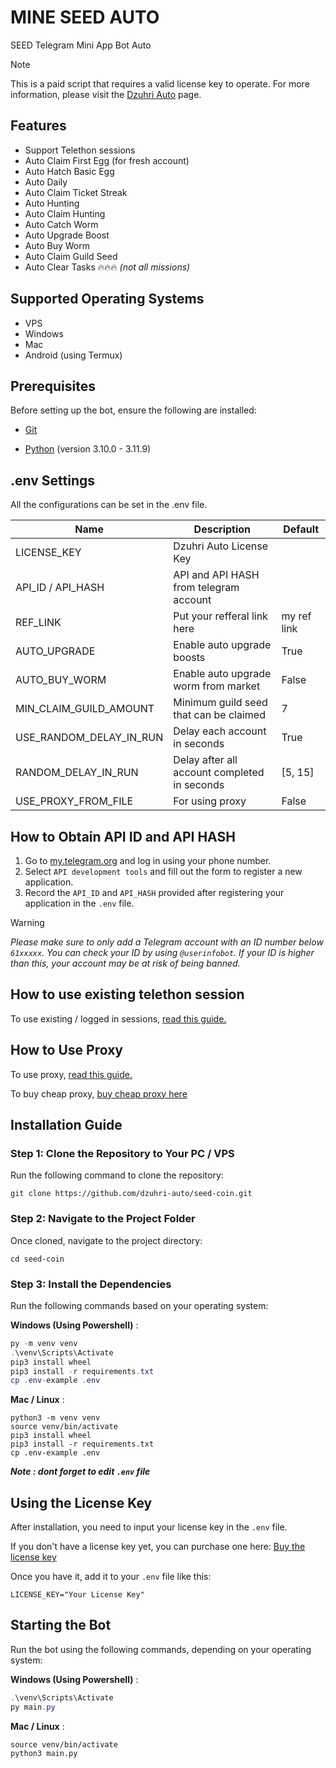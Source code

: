 # MINE SEED AUTO

SEED Telegram Mini App Bot Auto

> [!NOTE]
> This is a paid script that requires a valid license key to operate. For more information, please visit the [Dzuhri Auto](https://irhamdz.notion.site/Dzuhri-Auto-10f53e55353080f98fbae250bd7172d1) page.

## Features

- Support Telethon sessions
- Auto Claim First Egg (for fresh account)
- Auto Hatch Basic Egg
- Auto Daily
- Auto Claim Ticket Streak
- Auto Hunting
- Auto Claim Hunting
- Auto Catch Worm
- Auto Upgrade Boost
- Auto Buy Worm
- Auto Claim Guild Seed
- Auto Clear Tasks 🔥🔥🔥 *(not all missions)*

## Supported Operating Systems

- VPS
- Windows
- Mac
- Android (using Termux)

## Prerequisites

Before setting up the bot, ensure the following are installed:

- [Git](https://git-scm.com/downloads)

- [Python](https://www.python.org/downloads/) (version 3.10.0 - 3.11.9)

## .env Settings

All the configurations can be set in the .env file.

| Name                    | Description                                  | Default     |
| ----------------------- | -------------------------------------------- | ----------- |
| LICENSE_KEY             | Dzuhri Auto License Key                      |             |
| API_ID / API_HASH       | API and API HASH from telegram account       |             |
| REF_LINK                | Put your refferal link here                  | my ref link |
| AUTO_UPGRADE            | Enable auto upgrade boosts                   | True        |
| AUTO_BUY_WORM           | Enable auto upgrade worm from market         | False       |
| MIN_CLAIM_GUILD_AMOUNT  | Minimum guild seed that can be claimed       | 7           |
| USE_RANDOM_DELAY_IN_RUN | Delay each account in seconds                | True        |
| RANDOM_DELAY_IN_RUN     | Delay after all account completed in seconds | [5, 15]     |
| USE_PROXY_FROM_FILE     | For using proxy                              | False       |

## How to Obtain API ID and API HASH

1. Go to [my.telegram.org](https://my.telegram.org/) and log in using your phone number.
2. Select `API development tools` and fill out the form to register a new application.
3. Record the `API_ID` and `API_HASH` provided after registering your application in the `.env` file.

> [!WARNING]
> *Please make sure to only add a Telegram account with an ID number below `61xxxxx`. You can check your ID by using `@userinfobot`. If your ID is higher than this, your account may be at risk of being banned.*

<!-- ## How to obtain and use Query ID

To get the Query ID, [read this guide.](https://irhamdz.notion.site/Tutorial-Get-Query-ID-f415621d4a9843d2a7a9ad2cfb9abeb4?pvs=74)

Once you have the Query ID, add it to the `query_ids.txt` file.</br>
If you're using multiple accounts, simply add each query ID on a new line, like this:

```bash
query_id=xxxxxxxxx-User1
query_id=xxxxxxxxx-User2
``` -->

## How to use existing telethon session

To use existing / logged in sessions, [read this guide.](https://irhamdz.notion.site/Use-existing-telethon-sessions-11f53e55353080bc968ee5ee446e7d2b?pvs=74)

## How to Use Proxy

To use proxy, [read this guide.](https://irhamdz.notion.site/Use-Proxy-11153e553530807aaa14fdfde425723c?pvs=74)

To buy cheap proxy, [buy cheap proxy here](https://proxy-seller.com/?partner=QJGZSHEU86WI9Y)

## Installation Guide

### Step 1: Clone the Repository to Your PC / VPS

Run the following command to clone the repository:

```shell
git clone https://github.com/dzuhri-auto/seed-coin.git
```

### Step 2: Navigate to the Project Folder

Once cloned, navigate to the project directory:

```shell
cd seed-coin
```

### Step 3: Install the Dependencies

Run the following commands based on your operating system:

**Windows (Using Powershell)** :

```powershell
py -m venv venv
.\venv\Scripts\Activate
pip3 install wheel
pip3 install -r requirements.txt
cp .env-example .env
```

**Mac / Linux** :

```shell
python3 -m venv venv
source venv/bin/activate
pip3 install wheel
pip3 install -r requirements.txt
cp .env-example .env
```

***Note : dont forget to edit `.env` file***

## Using the License Key

After installation, you need to input your license key in the `.env` file.

If you don't have a license key yet, you can purchase one here: [Buy the license key](https://irhamdz.notion.site/Dzuhri-Auto-10f53e55353080f98fbae250bd7172d1)

Once you have it, add it to your `.env` file like this:

```note
LICENSE_KEY="Your License Key"
```

## Starting the Bot

Run the bot using the following commands, depending on your operating system:

**Windows (Using Powershell)** :

```powershell
.\venv\Scripts\Activate
py main.py
```

**Mac / Linux** :

```shell
source venv/bin/activate
python3 main.py
```

